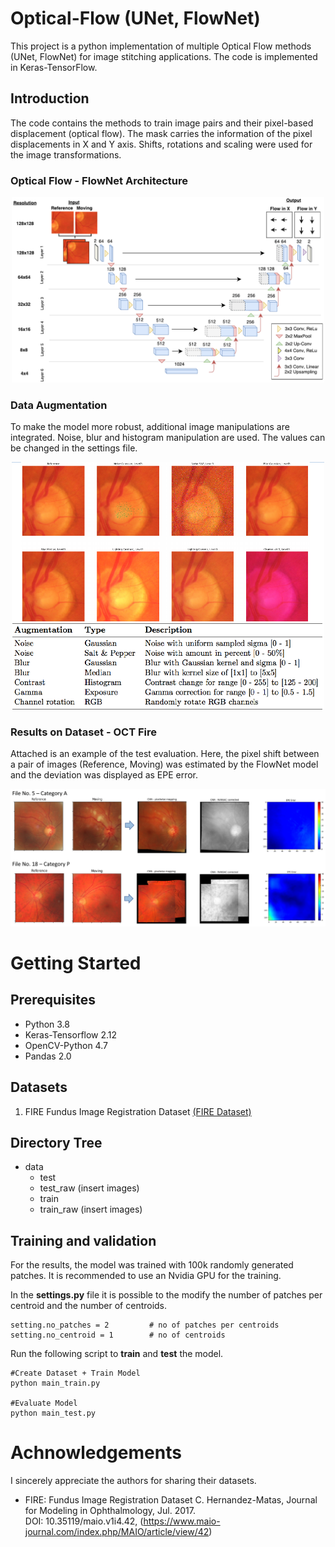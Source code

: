 # Optical-Flow (UNet, FlowNet)
This project is a python implementation of multiple Optical Flow methods (UNet, FlowNet) for image stitching applications. The code is implemented in Keras-TensorFlow.


## Introduction
The code contains the methods to train image pairs and their pixel-based displacement (optical flow). The mask carries the information of the pixel displacements in X and Y axis. Shifts, rotations and scaling were used for the image transformations. 


### Optical Flow - FlowNet Architecture
<div align=center><img width="500" src="doc/architecture_1.png"/></div>


### Data Augmentation
To make the model more robust, additional image manipulations are integrated.  Noise, blur and histogram manipulation are used. The values can be changed in the settings file.
<div align=center><img width="500" src="doc/data_augmentation_1.png"/></div>

### Results on Dataset - OCT Fire
Attached is an example of the test evaluation. Here, the pixel shift between a pair of images (Reference, Moving) was estimated by the FlowNet model and the deviation was displayed as EPE error.
<div align=center><img width="700" src="doc/results_1.png"/></div>



# Getting Started
## Prerequisites
* Python 3.8
* Keras-Tensorflow 2.12
* OpenCV-Python 4.7
* Pandas 2.0

## Datasets
1. FIRE Fundus Image Registration Dataset [(FIRE Dataset)](https://projects.ics.forth.gr/cvrl/fire/)

## Directory Tree
* data
  * test
  * test_raw (insert images)
  * train
  * train_raw (insert images)

## Training and validation
For the results, the model was trained with 100k randomly generated patches. It is recommended to use an Nvidia GPU for the training.

In the **settings.py** file it is possible to the modify the number of patches per centroid and the number of centroids. 

```
setting.no_patches = 2         # no of patches per centroids
setting.no_centroid = 1        # no of centroids
```
Run the following script to **train** and **test** the model.
```
#Create Dataset + Train Model
python main_train.py

#Evaluate Model
python main_test.py
```

# Achnowledgements
I sincerely appreciate the authors for sharing their datasets.

* FIRE: Fundus Image Registration Dataset C. Hernandez-Matas, Journal for Modeling in Ophthalmology, Jul. 2017. <br />
DOI: 10.35119/maio.v1i4.42, (https://www.maio-journal.com/index.php/MAIO/article/view/42)
